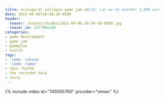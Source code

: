 ```yaml
---
title: ecological collapse game jam &#124; can we do another 2,000 words? &#124; day 5 part 2
date: 2022-09-06T20:58:10-0500
header:
  teaser: /assets/thumbs/2022-09-06-20-58-10-0500.jpg
  teaser_id: 1577981248
categories:
- game development
- game jam
- gameplay
- twitch
tags:
- 'code: csharp'
- 'code: rumor'
- spin rhythm
- the recorded data
- unity
---
```

{% include video id="749355760" provider="vimeo" %}
